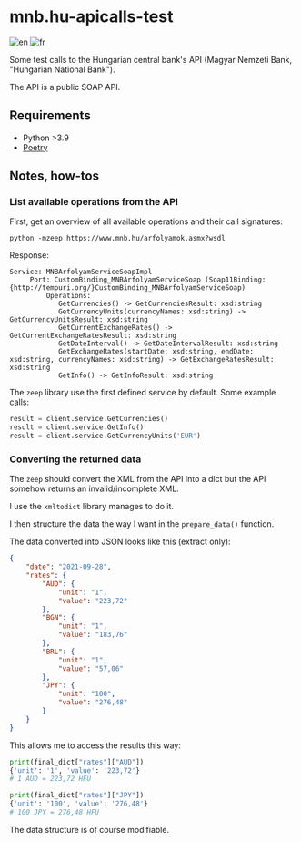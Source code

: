 # mnb.hu-apicalls-test

[![en](https://img.shields.io/badge/lang-en-red.svg)](./README.md)
[![fr](https://img.shields.io/badge/lang-fr-blue.svg)](./docs/i18n/fr/README.md)

Some test calls to the Hungarian central bank's API (Magyar Nemzeti Bank, "Hungarian National Bank").

The API is a public SOAP API.

## Requirements

- Python >3.9
- [Poetry](https://python-poetry.org)

## Notes, how-tos

### List available operations from the API

First, get an overview of all available operations and their call signatures:
```shell
python -mzeep https://www.mnb.hu/arfolyamok.asmx?wsdl
```

Response:
```
Service: MNBArfolyamServiceSoapImpl
     Port: CustomBinding_MNBArfolyamServiceSoap (Soap11Binding: {http://tempuri.org/}CustomBinding_MNBArfolyamServiceSoap)
         Operations:
            GetCurrencies() -> GetCurrenciesResult: xsd:string
            GetCurrencyUnits(currencyNames: xsd:string) -> GetCurrencyUnitsResult: xsd:string
            GetCurrentExchangeRates() -> GetCurrentExchangeRatesResult: xsd:string
            GetDateInterval() -> GetDateIntervalResult: xsd:string
            GetExchangeRates(startDate: xsd:string, endDate: xsd:string, currencyNames: xsd:string) -> GetExchangeRatesResult: xsd:string
            GetInfo() -> GetInfoResult: xsd:string
```

The `zeep` library use the first defined service by default. Some example calls:
```python
result = client.service.GetCurrencies()
result = client.service.GetInfo()
result = client.service.GetCurrencyUnits('EUR')
```

### Converting the returned data
The `zeep` should convert the XML from the API into a dict but the API somehow returns an invalid/incomplete XML.

I use the `xmltodict` library manages to do it.

I then structure the data the way I want in the `prepare_data()` function.

The data converted into JSON looks like this (extract only):
```json
{
    "date": "2021-09-28",
    "rates": {
        "AUD": {
            "unit": "1",
            "value": "223,72"
        },
        "BGN": {
            "unit": "1",
            "value": "183,76"
        },
        "BRL": {
            "unit": "1",
            "value": "57,06"
        },
        "JPY": {
            "unit": "100",
            "value": "276,48"
        }
    }
}
```

This allows me to access the results this way:
```python
print(final_dict["rates"]["AUD"])
{'unit': '1', 'value': '223,72'}
# 1 AUD = 223,72 HFU

print(final_dict["rates"]["JPY"])
{'unit': '100', 'value': '276,48'}
# 100 JPY = 276,48 HFU
```

The data structure is of course modifiable.
